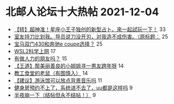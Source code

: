 # 北邮人论坛十大热帖 2021-12-04

- [【转】超神准！星座小王子独创的新型占卜、來一起試玩一下！](https://bbs.byr.cn/article/Constellations/326533) 33
- [室友持刀比划我。导员说刀没开刃，对我造不成伤害。（原标题：](https://bbs.byr.cn/article/Talking/6313715) 25
- [宝马双门430和奔驰e coupe选择？](https://bbs.byr.cn/article/AutoMotor/129057) 25
- [WSL2科学上网](https://bbs.byr.cn/article/ML_DM/38024) 17
- [有做人力的朋友吗？](https://bbs.byr.cn/article/WorkLife/1177717) 15
- [【王道】帮美丽善良的小姐姐寻一男友跨年呀](https://bbs.byr.cn/article/Friends/2011480) 14
- [教工食堂的老鼠（有图慎入）](https://bbs.byr.cn/article/Picture/3307241) 14
- [【建议】游泳馆可以放点背景音乐吗](https://bbs.byr.cn/article/Swim/129916) 11
- [健身房预约不上了，系统进不去了，uu都是这样吗](https://bbs.byr.cn/article/Gymnasium/119328) 9
- [半夜崩一下（结帖但永不结帖！）](https://bbs.byr.cn/article/PsyHealthOnline/59476) 9


